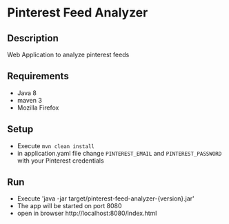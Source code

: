 # Pinterest Feed Analyzer

## Description
Web Application to analyze pinterest feeds

## Requirements
- Java 8
- maven 3
- Mozilla Firefox

## Setup
- Execute `mvn clean install`
- in application.yaml file change `PINTEREST_EMAIL` and `PINTEREST_PASSWORD` with your Pinterest credentials

## Run
- Execute 'java -jar target/pinterest-feed-analyzer-{version}.jar'
- The app will be started on port 8080
- open in browser http://localhost:8080/index.html
